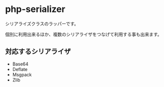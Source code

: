 # php-serializer 

シリアライズクラスのラッパーです。

個別に利用出来るほか、複数のシリアライザをつなげて利用する事も出来ます。

## 対応するシリアライザ

- Base64
- Deflate
- Msgpack
- Zlib
